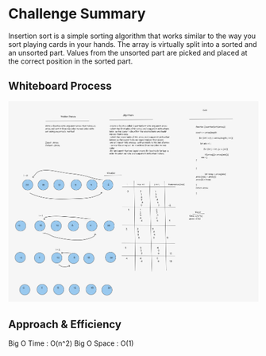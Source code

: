 # Challenge Summary

Insertion sort is a simple sorting algorithm that works similar to the way you sort playing cards in your hands. The array is virtually split into a sorted and an unsorted part. Values from the unsorted part are picked and placed at the correct position in the sorted part.

## Whiteboard Process

![image](./assets/Insertion-Sort.png)

## Approach & Efficiency

Big O Time : O(n^2)
Big O Space : O(1)
